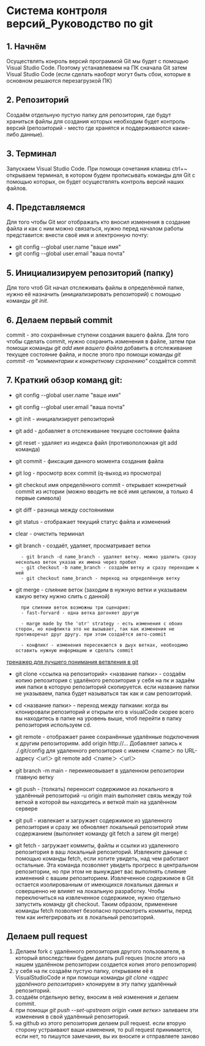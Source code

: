 # Cистема контроля версий_Руководство по git

## 1.  __Начнём__ 

Осуществлять конроль версий программой Git мы будет с помощью Visual Studio Code. Поэтому устанавлеваем на ПК сначала Git затем Visual Studio Code (если сделать наоборт могут быть сбои, которые в основном решаются перезагрузкой ПК)

## 2.  __Репозиторий__
Создаём отдельную пустую папку для репозитория, где будут храниться файлы для создания которых необходим будет контроль версий (репозиторий - место где хранятся и поддерживаются какие-либо данные).

## 3. __Терминал__
Запускаем Visual Studio Code. При помощи сочетания клавиш ctrl+~ открываем терминал, в котором будем прописывать команды для Git с помощью которых, он будет осуществлять контроль версий наших файлов.

## 4. __Представляемся__
Для того чтобы Git мог отображать кто вносил изменения в создание файла и как с ним можно связаться, нужно перед началом работы представится: внести своё имя и электронную почту: 
+ git config --global user.name "ваше имя"
+ git config --global user.email "ваша почта"

## 5. __Инициализируем  репозиторий (папку)__
 Для того чтоб Git начал отслеживать файлы в определённой папке, нужно её назначить (инициализировать репозиторий) с помощью команды _git init_.

## 6. __Делаем первый commit__
commit - это сохранённые ступени создания вашего файла. Для того чтобы сделать commit, нужно сохранить изменения в файле, затем при помощи команды _git add имя вашего файла_ добавить в отслеживание текущее состояние файла, и после этого про помощи команды _git commit -m "комментарии к конкретному схранению"_ создаётся commit

## 7. __Краткий обзор команд git:__

+ git config --global user.name "ваше имя" 
+ git config --global user.email "ваша почта"
+ git init  - инициализирует репозиторий
+ git add - добавляет в отслеживание текущее состояние файла
+ git reset - удаляет из индекса файл (противоположная git add команда)
+ git commit - фиксация данного момента создания файла
+ git log - просмотр всех commit (q-выход из просмотра)
+ git checkout имя определённого commit - открывает конкретный commit из истории (можно вводить не всё имя целиком, а только 4 первые символа)
+ git diff - разница между состояниями 
+ git status - отображает текущий статус файла и изменений
+ clear - очистить терминал
+ git branch - создаёт, удаляет, просматривает ветки
        
        - git branch -d name_branch - удаляет ветку. можно удалить сразу несколько веток указав их имена через пробел
        - git checkout -b name_branch - создаём ветку и сразу переходим к ней
        - git checkout name_branch - переход на определённую ветку

+ git merge - слияние веток (заходим в нужную ветки и указываем какую ветку нужно слить с данной)

        при слиянии веток возможны три сценария:
        - fast-forvard - одна ветка догоняет другую
        
        - marge made by the 'otr' strategy - есть изменения с обоих сторон, но конфликта это не вызывает, так как изменения не противоречат друг другу. при этом создаётся авто-commit 

        - конфликт - изменения пересекаются в дыух ветках, необходимо оставить нужную информацию и сделать commit


[тренажер для лучшего понимания ветвления в git](http://learngitbranching.js.org/link) 

+ git clone <ссылка на репозиторий> <название папки> - создаём копию репозитория с удалёного репозитория у себя на пк и задаём имя папки в которую репозиторий скопируется. если название папки не указываем, папка будет называться так как и сам репозиторий.

+ cd <название папки> - переход между папками: когда вы клонировали репозиторий и открыли его в visualCode скорее всего вы находитесь в папке на уровень выше, чтоб перейти в папку репозитория используем cd.

+ git remote - отображает ранее сохранённые удалённые подключения к другим репозиториям.
add origin http://...  Добавляет запись к ./.git/config для удаленного репозитория с именем ＜name＞ по URL-адресу ＜url＞ git remote add ＜name＞ ＜url＞ 

+ git branch -m main - переимеовывает в удаленном репозитории главную ветку

+ git push - (толкать) переносит содержимое из локального в удалённый репозиторий
 -u origin main выполняет связь между той веткой в которой вы находитесь и веткой main на удалённом сервере

+ git pull - извлекает и загружает содержимое из удаленного репозитория и сразу же обновляет локальный репозиторий этим содержанием (выполняет команду git fetch а затем git merge)

+ git fetch -  загружает коммиты, файлы и ссылки из удаленного репозитория в ваш локальный репозиторий. Извлеките данные с помощью команды fetch, если хотите увидеть, над чем работают остальные. Эта команда  позволяет увидеть прогресс в центральном репозитории, но при этом не вынуждает вас выполнять слияние изменений с вашим репозиторием. Извлеченное содержимое в Git остается изолированным от имеющихся локальных данных и совершенно не влияет на локальную разработку. Чтобы переключиться на извлеченное содержимое, нужно отдельно запустить команду git checkout. Таким образом, применение команды fetch позволяет безопасно просмотреть коммиты, перед тем как интегрировать их в локальный репозиторий.

## Делаем pull request

1. Делаем fork с удалённого репозитория другого пользователя, в который впоследствии будем делать pull reques (после этого на нашем удалённом репозитории создается копия этого репозитория)
2. у себя на пк создаём пустую папку, открываем её в VisualStudioCode и при помощи команды *git clone <адрес удалённого репозитория>* клонируем в эту папку удалённый репозиторий.
3. создаём отдельную ветку, вносим в ней изменения и делаем commit.
4. при помощи *git push --set-upstream origin <имя ветки>* заливаем эти изменения в свой удалённый репозиторий.
5. на github из этого репозитория делаем pull request. если вторую сторону устраивают ваши изменения, то pull request принимается, если нет, то пишутся замечания, вы их вносите и отправляете заново